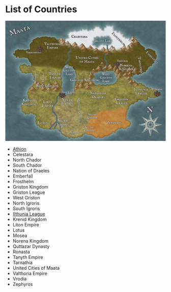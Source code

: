 # List of Countries

![Maata's world map](../Images/Maata-World-Map.jpg "The Continent of Maata")

- [Athion](athion.html)
- Celestara
- North Chador
- South Chador
- Nation of Draeles
- Emberfall
- Frosthelm
- Griston Kingdom
- Griston League
- West Griston
- North Igroris
- South Igroris
- [Ilthunia League](ilthunia-league.html)
- Krenid Kingdom
- Liton Empire
- Lotus
- Mosea
- Norena Kingdom
- Quttazar Dynasty
- Ronasta
- Tanyth Empire
- Tarnathia
- United Cities of Maata
- Valthoria Empire
- Vrodia
- Zephyros